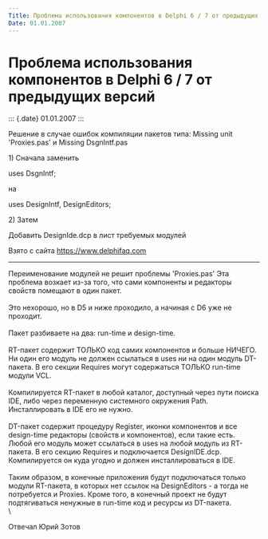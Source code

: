 ```yaml
---
Title: Проблема использования компонентов в Delphi 6 / 7 от предыдущих версий
Date: 01.01.2007
---
```



Проблема использования компонентов в Delphi 6 / 7 от предыдущих версий
======================================================================

::: {.date}
01.01.2007
:::

Решение в случае ошибок компиляции пакетов типа: Missing unit
\'Proxies.pas\' и Missing DsgnIntf.pas

1\) Сначала заменить

uses DsgnIntf;

на

uses DesignIntf, DesignEditors;

2\) Затем

Добавить DesignIde.dcp в лист требуемых модулей

Взято с сайта <https://www.delphifaq.com>

------------------------------------------------------------------------

Переименование модулей не решит проблемы \'Proxies.pas\' Эта проблема
возкает из-за того, что сами компоненты и редакторы свойств помещают в
один пакет.\
 \
Это нехорошо, но в D5 и ниже проходило, а начиная с D6 уже не проходит.\
 \
Пакет разбиваете на два: run-time и design-time.\
 \
RT-пакет содержит ТОЛЬКО код самих компонентов и больше НИЧЕГО. Ни один
его модуль не должен ссылаться в uses ни на один модуль DT-пакета. В его
секции Requires могут содержаться ТОЛЬКО run-time модули VCL.\
 \
Компилируется RT-пакет в любой каталог, доступный через пути поиска IDE,
либо через переменную системного окружения Path. Инсталлировать в IDE
его не нужно.\
 \
DT-пакет содержит процедуру Register, иконки компонентов и все
design-time редакторы (свойств и компонентов), если такие есть. Любой
его модуль может ссылаться в uses на любой модуль из RT-пакета. В его
секцию Requires и подключается DesignIDE.dcp. Компилируется он куда
угодно и должен инсталлироваться в IDE.\
 \
Таким образом, в конечные приложения будут подключаться только модули
RT-пакета, в которых нет ссылок на DesignEditors - а тогда не
потребуется и Proxies. Кроме того, в конечный проект не будут
подтягиваться ненужные в run-time код и ресурсы из DT-пакета.\
 \

Отвечал Юрий Зотов
